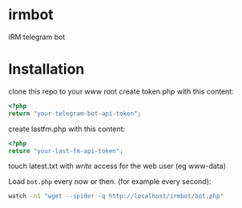 # irmbot
IRM telegram bot

# Installation
clone this repo to your www root
create token.php with this content:
```php
<?php
return "your-telegram-bot-api-token";
```

create lastfm.php with this content:
```php
<?php
return "your-last-fm-api-token";
```
touch latest.txt with *write* access for the web user (eg www-data)

Load `bot.php` every now or then. (for example every second):

```bash
watch -n1 "wget --spider -q http://localhost/irmbot/bot.php"
```
